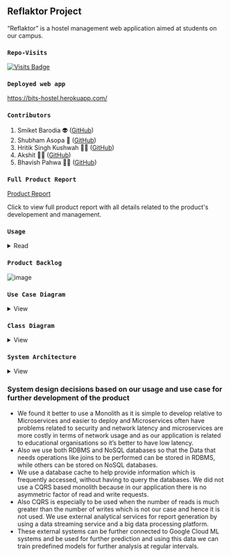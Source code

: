 ## Reflaktor Project
“Reflaktor” is a hostel management web application aimed at students on our campus. 

### `Repo-Visits`
[![Visits Badge](https://badges.pufler.dev/visits/Smket99/Reflaktor)](https://github.com/Smket99)



### `Deployed web app`
https://bits-hostel.herokuapp.com/

### `Contributors`
1) Smiket Barodia :alien: ([GitHub](https://github.com/Smket99))
2) Shubham Asopa :santa: ([GitHub](https://github.com/sammyasopa))
3) Hritik Singh Kushwah :superhero_man: ([GitHub](https://github.com/hritiksk392))
4) Akshit :mage_man: ([GitHub](https://github.com/akshitkh47612))
5) Bhavish Pahwa :surfing_man: ([GitHub](https://github.com/bp-high))

### `Full Product Report`
[Product Report](https://docs.google.com/document/d/1vUUNyt9AGVOCtCuUa51glFmkQ4gn9Rdg2nPqkLx2x1c/edit?usp=sharing)


Click to view full product report with all details related to the product's developement and management.
###  `Usage`
<details><summary>Read</summary>
<p>

* This web application can help students to post their complaints directly on the System which becomes visible to the hostel supervisor, hostel representatives, and the respective hostel staff. 
* Students can give different tag attributes to the complaints using a drop-down menu that basically indicates the scope of the complaint ( example:- carpenter, plumber, electrician, IT ). 

* Hostel Representatives can also view the complaints and check which complaints have not been resolved and which are pending for a long time. 
* Different staff members can view and take up the complaints which are under their scope and after completion mark them completed. 
* Hostel Supervisors and Admin can see monthly reports of complaints and analyze the important issues.
</p>
</details>

###  `Product Backlog`
![image](https://user-images.githubusercontent.com/53102161/127733951-5d4c5e8c-ea05-4eda-ba4a-e4cb136ffa7d.png)


### `Use Case Diagram`
<details><summary>View</summary>
<p>

![image](https://user-images.githubusercontent.com/53102161/127734010-6d07d349-abd9-45fe-94df-da8d4d8ba112.png)
</p>
</details>


### `Class Diagram`
<details><summary>View</summary>
<p>
  
![image](https://user-images.githubusercontent.com/53102161/127734035-190cbc57-9419-43e1-903e-19f83329068e.png)
</p>
</details>

### `System Architecture`
<details><summary>View</summary>
<p>
  
![image](https://user-images.githubusercontent.com/53102161/127734069-80cd786e-7085-460b-bb66-d84bb0af4a2c.png)
</p>
</details>

### System design decisions based on our usage and use case for further development of the product
* We found it better to use a Monolith as it is simple to develop relative to Microservices and easier to deploy and Microservices often have problems related to security and network latency and microservices are more costly in terms of network usage and as our application is related to educational organisations so it’s better to have low latency.
* Also we use both RDBMS and NoSQL databases so that the Data that needs operations like joins to be performed can be stored in RDBMS, while others can be stored on NoSQL databases. 
* We use a database cache to help provide information which is frequently accessed, without having to query the databases. We did not use a CQRS based monolith because in our application there is no asymmetric factor of read and write requests. 
* Also CQRS is especially to be used when the number of reads is much greater than the number of writes which is not our case and hence it is not used. We use external analytical services for report generation by using a data streaming service and a big data processing platform. 
* These external systems can be further connected to Google Cloud ML systems and be used for further prediction and using this data we can train predefined models for further analysis at regular intervals.




